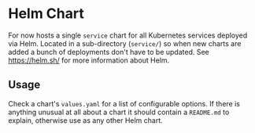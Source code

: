# Helm Chart
For now hosts a single `service` chart for all Kubernetes services deployed via
Helm. Located in a sub-directory (`service/`) so when new charts are added a
bunch of deployments don't have to be updated. See https://helm.sh/ for more
information about Helm.

## Usage
Check a chart's `values.yaml` for a list of configurable options. If there is
anything unusual at all about a chart it should contain a `README.md` to
explain, otherwise use as any other Helm chart.
